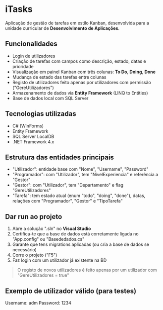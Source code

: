 # iTasks

Aplicação de gestão de tarefas em estilo Kanban, desenvolvida para a unidade curricular de **Desenvolvimento de Aplicações**.

## Funcionalidades

- Login de utilizadores
- Criação de tarefas com campos como descrição, estado, datas e prioridade
- Visualização em painel Kanban com três colunas: **To Do**, **Doing**, **Done**
- Mudança de estado das tarefas entre colunas
- Registo de utilizadores feito apenas por utilizadores com permissão ("GereUtilizadores")
- Armazenamento de dados via **Entity Framework** (LINQ to Entities)
- Base de dados local com SQL Server

## Tecnologias utilizadas

- C# (WinForms)
- Entity Framework 
- SQL Server LocalDB
- .NET Framework 4.x

## Estrutura das entidades principais

- "Utilizador": entidade base com "Nome", "Username", "Password"
- "Programador": com "Utilizador", tem "NivelExperiencia" e referência a "Gestor"
- "Gestor": com "Utilizador", tem "Departamento" e flag "GereUtilizadores"
- "Tarefa": tem estado atual (enum "todo", "doing", "done"), datas, relações com "Programador", "Gestor" e "TipoTarefa"

## Dar run ao projeto

1. Abre a solução ".sln" no **Visual Studio**
2. Certifica-te que a base de dados está corretamente ligada no "App.config" ou "Basededados.cs"
3. Garante que tens migrations aplicadas (ou cria a base de dados se necessário)
4. Corre o projeto ("F5")
5. Faz login com um utilizador já existente na BD

> O registo de novos utilizadores é feito apenas por um utilizador com "GereUtilizadores = true"

## Exemplo de utilizador válido (para testes)

Username: adm
Password: 1234
